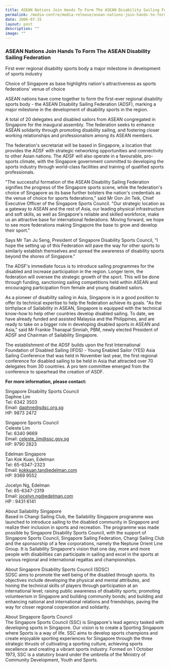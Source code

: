 ```yaml
---
title: ASEAN Nations Join Hands To Form The ASEAN Disability Sailing Federation
permalink: /media-centre/media-release/asean-nations-join-hands-to-form-the-asean-disability-sailing-federation/
date: 2006-07-15
layout: post
description: ""
image: ""
---
```

### **ASEAN Nations Join Hands To Form The ASEAN Disability Sailing Federation**

First ever regional disability sports body a major milestone in development of sports industry

Choice of Singapore as base highlights nation's attractiveness as sports federations' venue of choice

ASEAN nations have come together to form the first-ever regional disability sports body - the ASEAN Disability Sailing Federation (ADSF), marking a major milestone in the development of disability sports in the region.

A total of 20 delegates and disabled sailors from ASEAN congregated in Singapore for the inaugural assembly. The federation seeks to enhance ASEAN solidarity through promoting disability sailing, and fostering closer working relationships and professionalism among its ASEAN members.

The federation's secretariat will be based in Singapore, a location that provides the ADSF with strategic networking opportunities and connectivity to other Asian nations. The ADSF will also operate in a favourable, pro-sports climate, with the Singapore government committed to developing the sports industry through world-class facilities and training of qualified sports professionals.

"The successful formation of the ASEAN Disability Sailing Federation signifies the progress of the Singapore sports scene, while the federation's choice of Singapore as its base further bolsters the nation's credentials as the venue of choice for sports federations," said Mr Oon Jin Teik, Chief Executive Officer of the Singapore Sports Council. "Our strategic location as a gateway to ASEAN and the rest of Asia, our leading physical infrastructure and soft skills, as well as Singapore's reliable and skilled workforce, make us an attractive base for international federations. Moving forward, we hope to see more federations making Singapore the base to grow and develop their sport."

Says Mr Tan Ju Seng, President of Singapore Disability Sports Council, "I hope the setting up of this Federation will pave the way for other sports to similarly establish themselves and spread the awareness of disability sports beyond the shores of Singapore."

The ADSF's immediate focus is to introduce sailing programmes for the disabled and increase participation in the region. Longer term, the federation will oversee the strategic growth of the sport. This will be done through funding, sanctioning sailing competitions held within ASEAN and encouraging participation from female and young disabled sailors.

As a pioneer of disability sailing in Asia, Singapore is in a good position to offer its technical expertise to help the federation achieve its goals. "As the birthplace of Sailability in ASEAN, Singapore is equipped with the technical know-how to help other countries develop disabled sailing. To date, we have already funded and assisted Malaysia and the Philippines, and are ready to take on a bigger role in developing disabled sports in ASEAN and Asia," said Mr Frankie Thanapal Sinniah, PBM, newly elected President of ADSF and Chairman of Sailability Singapore.

The establishment of the ADSF builds upon the first International Foundation of Disabled Sailing (IFDS) - Young Enabled Sailor (YES) Asia Sailing Conference that was held in November last year, the first regional conference for disabled sailing to be held in Asia that attracted over 70 delegates from 30 countries. A pro tem committee emerged from the conference to spearhead the creation of ASDF.


**For more information, please contact:**

Singapore Disability Sports Council
<br>
Daphne Lim
<br>
Tel: 6342 3503
<br>
Email: [daphne@sdsc.org.sg](mailto:daphne@sdsc.org.sg)
<br>
HP: 9873 2472

Singapore Sports Council
<br>
Celeste Lim
<br>
Tel: 6340 9669
<br>
Email: [celeste_lim@ssc.gov.sg](mailto:celeste_lim@ssc.gov.sg)
<br>
HP: 9790 2823

Edelman Singapore
<br>
Tan Kok Kuan, Edelman
<br>
Tel: 65-6347-2323
<br>
Email: [kokkuan.tan@edelman.com](mailto:kokkuan.tan@edelman.com)
<br>
HP: 9369 9552

Jocelyn Ng, Edelman
<br>
Tel: 65-6347-2319
<br>
Email: [jocelyn.ng@edelman.com](mailto:jocelyn.ng@edelman.com)
<br>
HP : 9431 6141



About Sailability Singapore
<br>
Based in Changi Sailing Club, the Sailability Singapore programme was launched to introduce sailing to the disabled community in Singapore and realize their inclusion in sports and recreation. The programme was made possible by Singapore Disability Sports Council, with the support of Singapore Sports Council, Singapore Sailing Federation, Changi Sailing Club and the sponsorship of a few corporations, namely the Neptune Orient Line Group. It is Sailability Singapore's vision that one day, more and more people with disabilities can participate in sailing and excel in the sports at various regional and international regattas and championships.

About Singapore Disability Sports Council (SDSC)
<br>
SDSC aims to promote the well being of the disabled through sports. Its objectives include developing the physical and mental attributes, and honing the technical skills of players through participation at an international level; raising public awareness of disability sports; promoting volunteerism in Singapore and building community bonds; and building and enhancing national and international relations and friendships, paving the way for closer regional cooperation and solidarity.

About Singapore Sports Council
<br>
The Singapore Sports Council (SSC) is Singapore's lead agency tasked with developing sports in Singapore. Our vision is to create a Sporting Singapore where Sports is a way of life. SSC aims to develop sports champions and create enjoyable sporting experiences for Singapore through the three strategic thrusts of cultivating a sporting culture, achieving sports excellence and creating a vibrant sports industry. Formed on 1 October 1973, SSC is a statutory board under the umbrella of the Ministry of Community Development, Youth and Sports.